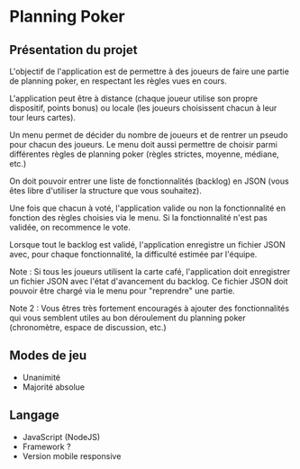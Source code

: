 # Planning Poker
## Présentation du projet
L'objectif de l'application est de permettre à des joueurs de faire une partie de planning poker, en respectant les règles vues en cours.

L'application peut être à distance (chaque joueur utilise son propre dispositif, points bonus) ou locale (les joueurs choisissent chacun à leur tour leurs cartes).

Un menu permet de décider du nombre de joueurs et de rentrer un pseudo pour chacun des joueurs. Le menu doit aussi permettre de choisir parmi différentes règles de planning poker (règles strictes, moyenne, médiane, etc.)

On doit pouvoir entrer une liste de fonctionnalités (backlog) en JSON (vous êtes libre d'utiliser la structure que vous souhaitez).

Une fois que chacun à voté, l'application valide ou non la fonctionnalité en fonction des règles choisies via le menu. Si la fonctionnalité n'est pas validée, on recommence le vote.

Lorsque tout le backlog est validé, l'application enregistre un fichier JSON avec, pour chaque fonctionnalité, la difficulté estimée par l'équipe.

Note : Si tous les joueurs utilisent la carte café, l'application doit enregistrer un fichier JSON avec l'état d'avancement du backlog. Ce fichier JSON doit pouvoir être chargé via le menu pour "reprendre" une partie.

Note 2 : Vous êtres très fortement encouragés à ajouter des fonctionnalités qui vous semblent utiles au bon déroulement du planning poker (chronomètre, espace de discussion, etc.)

## Modes de jeu
- Unanimité
- Majorité absolue

## Langage
- JavaScript (NodeJS)
- Framework ?
- Version mobile responsive
